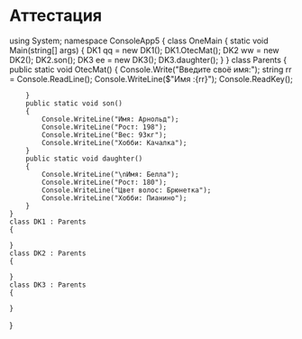 # Аттестация

using System;
namespace ConsoleApp5
{
    class OneMain
    {
        static void Main(string[] args)
        {
            DK1 qq = new DK1();
            DK1.OtecMat();
            DK2 ww = new DK2();
            DK2.son();
            DK3 ee = new DK3();
            DK3.daughter();
        }
    }
    class Parents
    {
        public static void OtecMat()
        {
            Console.Write("Введите своё имя:");
            string rr = Console.ReadLine();
            Console.WriteLine($"Имя :{rr}");
            Console.ReadKey();
           
        }
        public static void son()
        {
            Console.WriteLine("Имя: Арнольд");
            Console.WriteLine("Рост: 198");
            Console.WriteLine("Вес: 93кг");
            Console.WriteLine("Хобби: Качалка");
        }
        public static void daughter()
        {
            Console.WriteLine("\nИмя: Белла");
            Console.WriteLine("Рост: 180");
            Console.WriteLine("Цвет волос: Брюнетка");
            Console.WriteLine("Хобби: Пианино");
        }
    }
    class DK1 : Parents
    {         

    }
    class DK2 : Parents
    {
           
    }
    class DK3 : Parents
    {

    }
}
